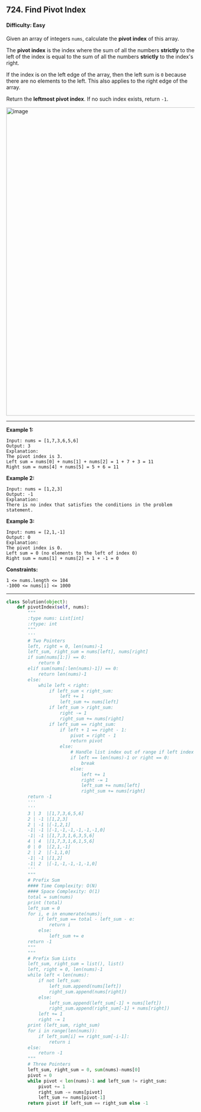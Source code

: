 ## 724. Find Pivot Index

#### Difficulty: Easy

Given an array of integers ```nums```, calculate the __pivot index__ of this array.

The __pivot index__ is the index where the sum of all the numbers __strictly__ to the left of the index is equal to the sum of all the numbers __strictly__ to the index's right.

If the index is on the left edge of the array, then the left sum is ```0``` because there are no elements to the left. This also applies to the right edge of the array.

Return the __leftmost pivot index__. If no such index exists, return ```-1```.

<img width="823" alt="image" src="https://user-images.githubusercontent.com/35042430/205196759-0c3757f7-d865-4bcf-ab75-38f1d91dff76.png">

---

__Example 1:__
```
Input: nums = [1,7,3,6,5,6]
Output: 3
Explanation:
The pivot index is 3.
Left sum = nums[0] + nums[1] + nums[2] = 1 + 7 + 3 = 11
Right sum = nums[4] + nums[5] = 5 + 6 = 11
```

__Example 2:__
```
Input: nums = [1,2,3]
Output: -1
Explanation:
There is no index that satisfies the conditions in the problem statement.
```

__Example 3:__
```
Input: nums = [2,1,-1]
Output: 0
Explanation:
The pivot index is 0.
Left sum = 0 (no elements to the left of index 0)
Right sum = nums[1] + nums[2] = 1 + -1 = 0
```

__Constraints:__
```
1 <= nums.length <= 104
-1000 <= nums[i] <= 1000
```

---

```Python
class Solution(object):
    def pivotIndex(self, nums):
        """
        :type nums: List[int]
        :rtype: int
        """
        '''
        # Two Pointers
        left, right = 0, len(nums)-1
        left_sum, right_sum = nums[left], nums[right]
        if sum(nums[1:]) == 0:
            return 0
        elif sum(nums[:len(nums)-1]) == 0:
            return len(nums)-1
        else:
            while left < right:
                if left_sum < right_sum:
                    left += 1
                    left_sum += nums[left]
                if left_sum > right_sum:
                    right -= 1
                    right_sum += nums[right]
                if left_sum == right_sum:
                    if left + 1 == right - 1:
                        pivot = right - 1
                        return pivot
                    else:
                        # Handle list index out of range if left index or right index reaches the end of list
                        if left == len(nums)-1 or right == 0:
                            break
                        else:
                            left += 1
                            right -= 1
                            left_sum += nums[left]
                            right_sum += nums[right]
        return -1
        '''
        '''
        3 | 3  |[1,7,3,6,5,6]
        2 | -1 |[1,2,3]
        2 | -1 |[-1,2,1]
        -1| -1 |[-1,-1,-1,-1,-1,-1,0]
        -1| -1 |[1,7,3,1,6,3,5,6]
        4 | 4  |[1,7,3,1,6,1,5,6]
        0 | 0  |[2,1,-1]
        2 | 2  |[-1,1,0]
        -1| -1 |[1,2]
        -1| 2  |[-1,-1,-1,-1,-1,0]
        '''
        """
        # Prefix Sum
        #### Time Complexity: O(N)
        #### Space Complexity: O(1)
        total = sum(nums)
        print (total)
        left_sum = 0
        for i, e in enumerate(nums):
            if left_sum == total - left_sum - e:
                return i
            else:
                left_sum += e
        return -1
        """
        """
        # Prefix Sum Lists
        left_sum, right_sum = list(), list()
        left, right = 0, len(nums)-1
        while left < len(nums):
            if not left_sum:           
                left_sum.append(nums[left])
                right_sum.append(nums[right])
            else:       
                left_sum.append(left_sum[-1] + nums[left])
                right_sum.append(right_sum[-1] + nums[right])
            left += 1
            right -= 1
        print (left_sum, right_sum)
        for i in range(len(nums)):
            if left_sum[i] == right_sum[-i-1]:
                return i
        else:
            return -1        
        """
        # Three Pointers
        left_sum, right_sum = 0, sum(nums)-nums[0]
        pivot = 0
        while pivot < len(nums)-1 and left_sum != right_sum:
            pivot += 1
            right_sum -= nums[pivot]
            left_sum += nums[pivot-1]
        return pivot if left_sum == right_sum else -1
```
